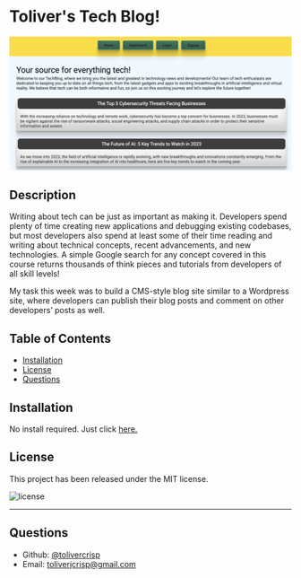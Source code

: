# Toliver's Tech Blog!

![Screenshot](./assets/techblog-pic.jpg)

## Description

Writing about tech can be just as important as making it. Developers spend plenty of time creating new applications and debugging existing codebases, but most developers also spend at least some of their time reading and writing about technical concepts, recent advancements, and new technologies. A simple Google search for any concept covered in this course returns thousands of think pieces and tutorials from developers of all skill levels!

My task this week was to build a CMS-style blog site similar to a Wordpress site, where developers can publish their blog posts and comment on other developers’ posts as well.

## Table of Contents
  - [Installation](#installation)
  - [License](#license)
  - [Questions](#questions)
 

## Installation

No install required. Just click [here.](https://toliver-tech-blog.herokuapp.com/)

## License

This project has been released under the MIT license. 

![license](https://img.shields.io/static/v1?label=License&message=MIT&color=blue)

---

## Questions

  - Github: [@tolivercrisp](https://github.com/tolivercrisp)
  - Email: [toliverjcrisp@gmail.com](mailto:toliverjcrisp@gmail.com)